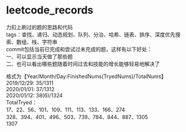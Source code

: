 # leetcode_records
力扣上刷过的题的思路和代码  
tags：查找、递归、动态规划、队列、分治、哈希、链表、排序、深度优先搜索、数组、栈、字符串  
commit包括当前已完成和尝试过未完成的题，这样有以下好处：  
一、可以显示当天做了那些题  
二、也可以看出哪些题随着时间过去和技能的增长能够轻易地解决了  
  
格式为【Year/Month/Day:FinishedNums(TryedNums)/TotalNums】  
2019/12/29: 35/1311  
2020/01/01: 37/1312  
2020/01/12: 38(6)/1324  
TotalTryed：  
17、22、56、101、109、111、113、133、166、274  
328、394、401、496、503、739、784、844、887、1305  
1307  
